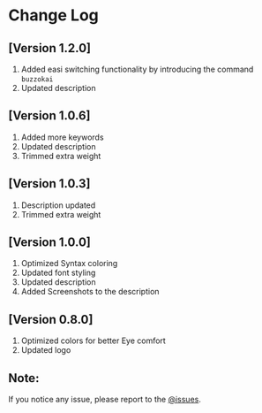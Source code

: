 # Change Log

## [Version 1.2.0]

1. Added easi switching functionality by introducing the command `buzzokai`
2. Updated description

## [Version 1.0.6]

1. Added more keywords
2. Updated description
3. Trimmed extra weight

## [Version 1.0.3]

1. Description updated
2. Trimmed extra weight

## [Version 1.0.0]

1. Optimized Syntax coloring
2. Updated font styling
3. Updated description
4. Added Screenshots to the description

## [Version 0.8.0]

1. Optimized colors for better Eye comfort
2. Updated logo


## Note:

If you notice any issue, please report to the [@issues](https://github.com/HRIDOY-BUZZ/buzzokai-dimmed/issues).
